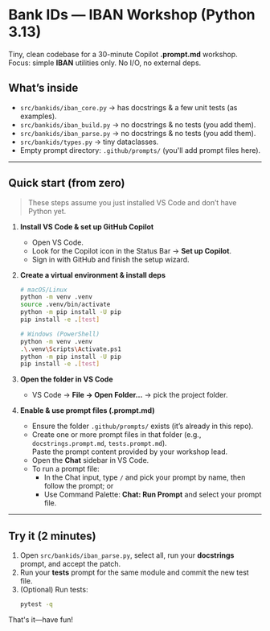 # Bank IDs — IBAN Workshop (Python 3.13)

Tiny, clean codebase for a 30-minute Copilot **.prompt.md** workshop.  
Focus: simple **IBAN** utilities only. No I/O, no external deps.

## What’s inside
- `src/bankids/iban_core.py` → has docstrings & a few unit tests (as examples).
- `src/bankids/iban_build.py` → no docstrings & no tests (you add them).
- `src/bankids/iban_parse.py` → no docstrings & no tests (you add them).
- `src/bankids/types.py` → tiny dataclasses.
- Empty prompt directory: `.github/prompts/` (you'll add prompt files here).

---

## Quick start (from zero)

> These steps assume you just installed VS Code and don’t have Python yet.

1) **Install VS Code & set up GitHub Copilot**
   - Open VS Code.
   - Look for the Copilot icon in the Status Bar → **Set up Copilot**.
   - Sign in with GitHub and finish the setup wizard.

2) **Create a virtual environment & install deps**
   ```bash
   # macOS/Linux
   python -m venv .venv
   source .venv/bin/activate
   python -m pip install -U pip
   pip install -e .[test]

   # Windows (PowerShell)
   python -m venv .venv
   .\.venv\Scripts\Activate.ps1
   python -m pip install -U pip
   pip install -e .[test]
   ```

5) **Open the folder in VS Code**
   - VS Code → **File → Open Folder…** → pick the project folder.

6) **Enable & use prompt files (.prompt.md)**
   - Ensure the folder `.github/prompts/` exists (it’s already in this repo).
   - Create one or more prompt files in that folder (e.g., `docstrings.prompt.md`, `tests.prompt.md`).  
     Paste the prompt content provided by your workshop lead.
   - Open the **Chat** sidebar in VS Code.
   - To run a prompt file:
     - In the Chat input, type `/` and pick your prompt by name, then follow the prompt; or
     - Use Command Palette: **Chat: Run Prompt** and select your prompt file.

---

## Try it (2 minutes)
1. Open `src/bankids/iban_parse.py`, select all, run your **docstrings** prompt, and accept the patch.
2. Run your **tests** prompt for the same module and commit the new test file.
3. (Optional) Run tests:
   ```bash
   pytest -q
   ```

That's it—have fun!
